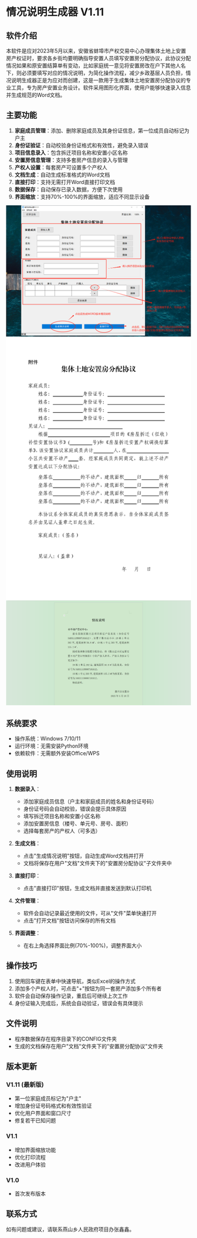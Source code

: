 # 情况说明生成器 V1.11

## 软件介绍

本软件是应对2023年5月以来，安徽省蚌埠市产权交易中心办理集体土地上安置房产权证时，要求各乡街均要明确指导安置人员填写安置房分配协议，此协议分配情况如果和原安置结算单有变动，比如家庭统一意见将安置房改在户下其他人名下，则必须要填写对应的情况说明，为简化操作流程，减少乡政基层人员负担，情况说明生成器正是为应对而创建，这是一款用于生成集体土地安置房分配协议的专业工具，专为房产安置业务设计。软件采用图形化界面，使用户能够快速录入信息并生成规范的Word文档。

## 主要功能

1. **家庭成员管理**：添加、删除家庭成员及其身份证信息，第一位成员自动标记为户主
2. **身份证验证**：自动校验身份证格式和有效性，避免录入错误
3. **项目信息录入**：包含拆迁项目名称和安置小区名称
4. **安置房信息管理**：支持多套房产信息的录入与管理
5. **产权人设置**：每套房产可设置多个产权人
6. **文档生成**：自动生成标准格式的Word文档
7. **直接打印**：支持无需打开Word直接打印文档
8. **数据保存**：自动保存已录入数据，方便下次使用
9. **界面缩放**：支持70%-100%的界面缩放，适应不同显示设备

![软件概览及说明](docs/images/1747572617402.jpg)
![集体土地安置房分配协议](docs/images/sss关于尽快补充集体土地拆迁安置房不动产登记材料的函_03.jpg)
![使用本软件后生成的对应的情况说明](docs/images/1747577044041.jpg)


## 系统要求

- 操作系统：Windows 7/10/11
- 运行环境：无需安装Python环境
- 依赖软件：无需额外安装Office/WPS

## 使用说明

1. **数据录入**：
   - 添加家庭成员信息（户主和家庭成员的姓名和身份证号码）
   - 身份证号码会自动校验，错误会提示具体原因
   - 填写拆迁项目名称和安置小区名称
   - 添加安置房信息（楼号、单元号、房号、面积）
   - 选择每套房产的产权人（可多选）

2. **生成文档**：
   - 点击"生成情况说明"按钮，自动生成Word文档并打开
   - 文档将保存在用户"文档"文件夹下的"安置房分配协议"子文件夹中

3. **直接打印**：
   - 点击"直接打印"按钮，生成文档并直接发送到默认打印机

4. **文件管理**：
   - 软件会自动记录最近使用的文件，可从"文件"菜单快速打开
   - 点击"打开文档"按钮访问保存的所有文档

5. **界面调整**：
   - 在右上角选择界面比例(70%-100%)，调整界面大小

## 操作技巧

1. 使用回车键在表单中快速导航，类似Excel的操作方式
2. 添加多个产权人时，可点击"+"按钮为同一套房产添加多个所有者
3. 软件会自动保存操作记录，重启后可继续上次工作
4. 身份证输入完成后，系统会自动验证，错误会有具体提示

## 文件说明

- 程序数据保存在程序目录下的CONFIG文件夹
- 生成的文档保存在用户"文档"文件夹下的"安置房分配协议"文件夹

## 版本更新

### V1.11 (最新版)
- 第一位家庭成员标记为"户主"
- 增加身份证号码格式和有效性验证
- 优化用户界面和窗口尺寸
- 修复若干已知问题

### V1.1
- 增加界面缩放功能
- 优化打印流程
- 改进用户体验

### V1.0
- 首次发布版本

## 联系方式

如有问题或建议，请联系燕山乡人民政府项目办张鑫鑫。
